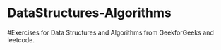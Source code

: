 # DataStructures-Algorithms
#Exercises for Data Structures and Algorithms from GeekforGeeks and leetcode.
